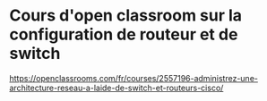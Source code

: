 # Cours d'open classroom sur la configuration de routeur et de switch

https://openclassrooms.com/fr/courses/2557196-administrez-une-architecture-reseau-a-laide-de-switch-et-routeurs-cisco/